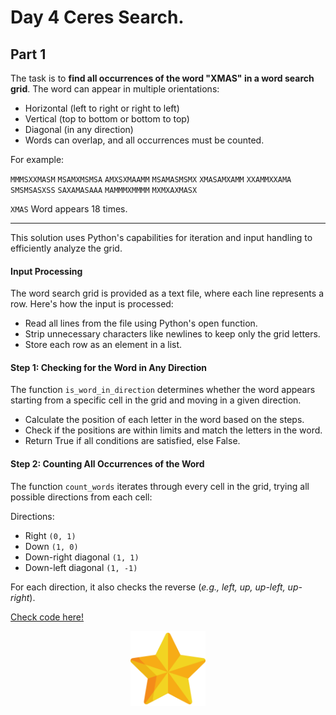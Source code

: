 # Day 4 Ceres Search.

## Part 1

The task is to **find all occurrences of the word "XMAS" in a word search grid**. The word can appear in multiple orientations:

* Horizontal (left to right or right to left)
* Vertical (top to bottom or bottom to top)
* Diagonal (in any direction)
* Words can overlap, and all occurrences must be counted.

For example:

`MMMSXXMASM`
`MSAMXMSMSA`
`AMXSXMAAMM`
`MSAMASMSMX`
`XMASAMXAMM`
`XXAMMXXAMA`
`SMSMSASXSS`
`SAXAMASAAA`
`MAMMMXMMMM`
`MXMXAXMASX`

`XMAS` Word appears 18 times.

---

This solution uses Python's capabilities for iteration and input handling to efficiently analyze the grid.

#### Input Processing
The word search grid is provided as a text file, where each line represents a row. Here's how the input is processed:

* Read all lines from the file using Python's open function.
* Strip unnecessary characters like newlines to keep only the grid letters.
* Store each row as an element in a list.

#### Step 1: Checking for the Word in Any Direction

The function `is_word_in_direction` determines whether the word appears starting from a specific cell in the grid and moving in a given direction.

* Calculate the position of each letter in the word based on the steps.
* Check if the positions are within limits and match the letters in the word.
* Return True if all conditions are satisfied, else False.

#### Step 2: Counting All Occurrences of the Word

The function `count_words` iterates through every cell in the grid, trying all possible directions from each cell:

Directions:

* Right `(0, 1)`
* Down `(1, 0)`
* Down-right diagonal `(1, 1)`
* Down-left diagonal `(1, -1)`

For each direction, it also checks the reverse (*e.g., left, up, up-left, up-right*).

[Check code here!](solution.py)

<p align="center">
  <img src="../../images/AoC_2024_Star.png" alt="AoC 2024 Star" width="120" height="120">
</p>